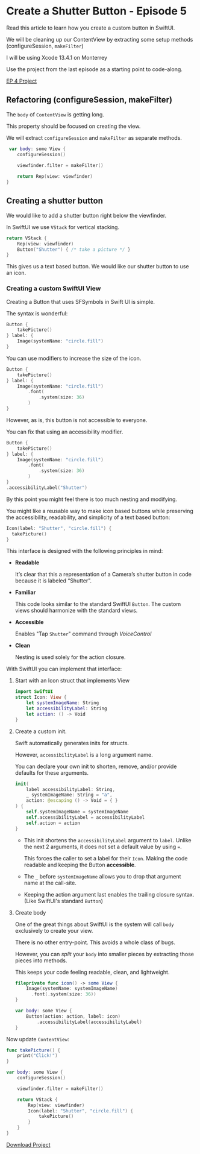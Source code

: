 # Create a Shutter Button - Episode 5

<!-- statement of empowerment -->
Read this article to learn how you create a custom button in SwiftUI.

<!-- status update -->
We will be cleaning up our ContentView by extracting some setup methods (configureSession, `makeFilter`)

<!-- tool and environment version -->
I will be using Xcode 13.4.1 on Monterrey

<!-- call to action -->
Use the project from the last episode as a starting point to code-along.

<!-- material download -->
[EP 4 Project](https://github.com/ianleon/BlogCam/tree/Ep4)

## Refactoring (configureSession, makeFilter)

The `body` of `ContentView` is getting long. 

This property should be focused on creating the view. 

We will extract `configureSession` and `makeFilter` as separate methods.

```swift
 var body: some View {
    configureSession()
    
    viewfinder.filter = makeFilter()

    return Rep(view: viewfinder)
}
```


## Creating a shutter button

We would like to add a shutter button right below the viewfinder.

In SwiftUI we use `VStack` for vertical stacking.

```swift
return VStack {
    Rep(view: viewfinder)
    Button("Shutter") { /* take a picture */ }
}
```

This gives us a text based button. We would like our shutter button to use an icon.

### Creating a custom SwiftUI View

Creating a Button that uses SFSymbols in Swift UI is simple. 

The syntax is wonderful:

```swift
Button {
    takePicture()
} label: {
    Image(systemName: "circle.fill")
}
```

You can use modifiers to increase the size of the icon.

```swift
Button {
    takePicture()
} label: {
    Image(systemName: "circle.fill")
        .font(
            .system(size: 36)
        )
}

```

However, as is, this button is not accessible to everyone.

You can fix that using an accessibility modifier.

```swift
Button {
    takePicture()
} label: {
    Image(systemName: "circle.fill")
        .font(
            .system(size: 36)
        )
}
.accessibilityLabel("Shutter")
```

By this point you might feel there is too much nesting and modifying. 

You might like a reusable way to make icon based buttons while preserving the accessibility, readability, and simplicity of a text based button:

```swift
Icon(label: "Shutter", "circle.fill") {
  takePicture()
}
```

This interface is designed with the following principles in mind:

- **Readable** 

	It’s clear that this a representation of a Camera’s shutter button in code because it is labeled “Shutter”.

- **Familiar**
  
	This code looks similar to the standard SwiftUI `Button`. The custom views should harmonize with the standard views.
  
- **Accessible**
	
	Enables "Tap `Shutter`" command through *VoiceControl*
	 
- **Clean**

	Nesting is used solely for the action closure.

With SwiftUI you can implement that interface:

1. Start with an Icon struct that implements View

	```swift
	import SwiftUI
	struct Icon: View {
	    let systemImageName: String
	    let accessibilityLabel: String
	    let action: () -> Void
	}
	```

2. Create a custom init.

	Swift automatically generates inits for structs. 
	
	However, `accessibilityLabel` is a long argument name.
	
	You can declare your own init to shorten, remove, and/or provide defaults for these arguments.
	
	```swift
	init(
	    label accessibilityLabel: String,
	    _ systemImageName: String = "a",
	    action: @escaping () -> Void = { }
	) {
	    self.systemImageName = systemImageName
	    self.accessibilityLabel = accessibilityLabel
	    self.action = action
	}
	```
	
	- This init shortens the `accessibilityLabel` argument to `label`. Unlike the next 2 arguments, it does not set a default value by using `=`. 
		
		This forces the caller to set a label for their `Icon`. Making the code readable and keeping the Button **accessible**.
	
	- The `_` before `systemImageName` allows you to drop that argument name at the call-site. 
	
	- Keeping the action argument last enables the trailing closure syntax. (Like SwiftUI's standard `Button`)
	
3. Create body

	One of the great things about SwiftUI is the system will call `body` exclusively to create your view. 
	
	There is no other entry-point. This avoids a whole class of bugs. 
	
	However, you can *split* your `body` into smaller pieces by extracting those pieces into methods.
	
	This keeps your code feeling readable, clean, and lightweight.
	
	```swift
	fileprivate func icon() -> some View {
	    Image(systemName: systemImageName)
	      .font(.system(size: 36))
	}
    
	var body: some View {
	    Button(action: action, label: icon)
	        .accessibilityLabel(accessibilityLabel)
	}
	```
	
Now update `ContentView`:

```swift
func takePicture() {
    print("Click!")
}

var body: some View {
    configureSession()

    viewfinder.filter = makeFilter()

    return VStack {
        Rep(view: viewfinder)
        Icon(label: "Shutter", "circle.fill") {
            takePicture()
        }
    }
}
```

[Download Project](https://github.com/ianleon/BlogCam/tree/Ep5)

[//]: # (Continue: [Capturing & Saving an Image]&#40;ep6.md&#41;)
